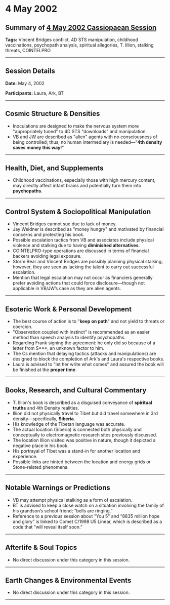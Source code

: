 # 4 May 2002

## Summary of [4 May 2002 Cassiopaean Session](https://cassiopaea.org/forum/threads/session-4-may-2002.21639/)

**Tags:** Vincent Bridges conflict, 4D STS manipulation, childhood vaccinations, psychopath analysis, spiritual allegories, T. Illion, stalking threats, COINTELPRO

---


## Session Details

**Date:** May 4, 2002

**Participants:** Laura, Ark, BT

---


## Cosmic Structure & Densities

- Inoculations are designed to make the nervous system more "appropriately tuned" to 4D STS "downloads" and manipulation.
- VB and JW are described as "alien" agents with no consciousness of being controlled; thus, no human intermediary is needed—"**4th density saves money this way!**"

---


## Health, Diet, and Supplements

- Childhood vaccinations, especially those with high mercury content, may directly affect infant brains and potentially turn them into **psychopaths**.

---


## Control System & Sociopolitical Manipulation

- Vincent Bridges cannot sue due to lack of money.
- Jay Weidner is described as "money hungry" and motivated by financial concerns and protecting his book.
- Possible escalation tactics from VB and associates include physical violence and stalking due to having **diminished alternatives**.
- COINTELPRO-type operations are discussed in terms of financial backers avoiding legal exposure.
- Storm Bear and Vincent Bridges are possibly planning physical stalking; however, they are seen as lacking the talent to carry out successful escalation.
- Mention that legal escalation may not occur as financiers generally prefer avoiding actions that could force disclosure—though not applicable in VB/JW’s case as they are alien agents.

---


## Esoteric Work & Personal Development

- The best course of action is to "**keep on path**" and not yield to threats or coercion.
- "Observation coupled with instinct" is recommended as an easier method than speech analysis to identify psychopaths.
- Regarding Frank signing the agreement: he only did so because of a letter from S***, an unknown factor to him.
- The Cs mention that delaying tactics (attacks and manipulations) are designed to block the completion of Ark's and Laura's respective books.
- Laura is advised to "let her write what comes" and assured the book will be finished at the **proper time**.

---


## Books, Research, and Cultural Commentary

- T. Illion's book is described as a disguised conveyance of **spiritual truths** and 4th Density realities.
- Illion did not physically travel to Tibet but did travel somewhere in 3rd density—specifically, **Siberia**.
- His knowledge of the Tibetan language was accurate.
- The actual location (Siberia) is connected both physically and conceptually to electromagnetic research sites previously discussed.
- The location Illion visited was positive in nature, though it depicted a negative place in his book.
- His portrayal of Tibet was a stand-in for another location and experience.
- Possible links are hinted between the location and energy grids or Stone-related phenomena.

---


## Notable Warnings or Predictions

- VB may attempt physical stalking as a form of escalation.
- BT is advised to keep a close watch on a situation involving the family of his grandson’s school friend; “bells are ringing.”
- Reference to a previous session about "You 5" and “8835 million hope and glory” is linked to Comet C/1998 U5 Linear, which is described as a code that “will reveal itself soon.”

---



## Afterlife & Soul Topics

- No direct discussion under this category in this session.

---


## Earth Changes & Environmental Events

- No direct discussion under this category in this session.

---


